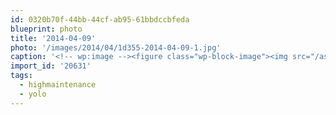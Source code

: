 ```yaml
---
id: 0320b70f-44bb-44cf-ab95-61bbdccbfeda
blueprint: photo
title: '2014-04-09'
photo: '/images/2014/04/1d355-2014-04-09-1.jpg'
caption: '<!-- wp:image --><figure class="wp-block-image"><img src="/assets/images/2014/04/1d355-2014-04-09-1.jpg" /></figure><!-- /wp:image --><!-- wp:paragraph --><p>Sometimes brothers need to do their hair #yolo #highmaintenance</p><!-- /wp:paragraph -->'
import_id: '20631'
tags:
  - highmaintenance
  - yolo
---
```


